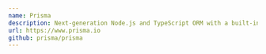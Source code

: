 ```yaml
---
name: Prisma
description: Next-generation Node.js and TypeScript ORM with a built-in data loader, which can be used when building GraphQL backends. For more information, go to https://www.prisma.io/graphql
url: https://www.prisma.io
github: prisma/prisma
---
```

